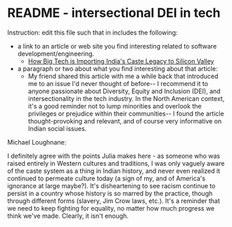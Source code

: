 # README - intersectional DEI in tech
Instruction: edit this file such that in includes the following: 
* a link to an article or web site you find interesting related to software development/engineering.
    + [How Big Tech is Importing India's Caste Legacy to Silicon Valley](https://www.bloomberg.com/news/features/2021-03-11/how-big-tech-is-importing-india-s-caste-legacy-to-silicon-valley)
* a paragraph or two about what you find interesting about that article:
    + My friend shared this article with me a while back that introduced me to an issue I'd never thought of before-- I recommend it to anyone passionate about Diversity, Equity and Inclusion (DEI), and intersectionality in the tech industry. In the North American context, it's a good reminder not to lump minorities and overlook the privileges or prejudice within their communities-- I found the article thought-provoking and relevant, and of course very informative on Indian social issues.

Michael Loughnane:
 <p>I definitely agree with the points Julia makes here - as someone who was raised entirely in Western cultures and traditions, I was only vaguely aware of the caste system as a thing in Indian history, and never even realized it continued to permeate culture today (a sign of my, and of America's ignorance at large maybe?). It's disheartening to see racism continue to persist in a country whose history is so marred by the practice, though through different forms (slavery, Jim Crow laws, etc.). It's a reminder that we need to keep fighting for equality, no matter how much progress we think we've made. Clearly, it isn't enough.</p>
